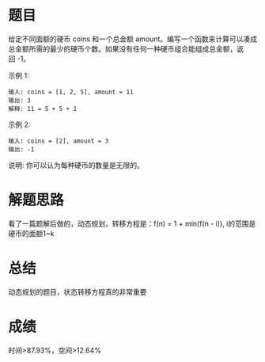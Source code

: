 # 题目
给定不同面额的硬币 coins 和一个总金额 amount。编写一个函数来计算可以凑成总金额所需的最少的硬币个数。如果没有任何一种硬币组合能组成总金额，返回 -1。

示例 1:

    输入: coins = [1, 2, 5], amount = 11
    输出: 3 
    解释: 11 = 5 + 5 + 1
示例 2:

    输入: coins = [2], amount = 3
    输出: -1
说明:
你可以认为每种硬币的数量是无限的。

# 解题思路
看了一篇题解后做的，动态规划，转移方程是：f(n) = 1 + min(f(n - i)), i的范围是硬币的面额1~k
# 总结
动态规划的题目，状态转移方程真的非常重要
# 成绩
时间>87.93%，空间>12.64%